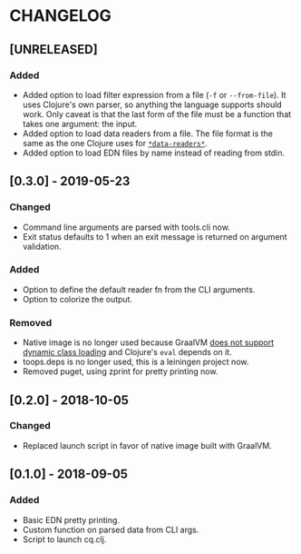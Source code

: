 # CHANGELOG

## [UNRELEASED]
### Added
* Added option to load filter expression from a file (`-f` or `--from-file`). It uses Clojure's own parser, so anything the language supports should work. Only caveat is that the last form of the file must be a function that takes one argument: the input.
* Added option to load data readers from a file. The file format is the same as the one Clojure uses for [`*data-readers*`](https://clojure.github.io/clojure/clojure.core-api.html#clojure.core/%2Adata-readers%2A).
* Added option to load EDN files by name instead of reading from stdin.

## [0.3.0] - 2019-05-23
### Changed
* Command line arguments are parsed with tools.cli now.
* Exit status defaults to 1 when an exit message is returned on argument validation.

### Added
* Option to define the default reader fn from the CLI arguments.
* Option to colorize the output.

### Removed
* Native image is no longer used because GraalVM [does not support dynamic class loading](https://github.com/oracle/graal/blob/master/substratevm/LIMITATIONS.md#dynamic-class-loading--unloading) and Clojure's `eval` depends on it.
* toops.deps is no longer used, this is a leiningen project now.
* Removed puget, using zprint for pretty printing now.

## [0.2.0] - 2018-10-05
### Changed
* Replaced launch script in favor of native image built with GraalVM.

## [0.1.0] - 2018-09-05
### Added
* Basic EDN pretty printing.
* Custom function on parsed data from CLI args.
* Script to launch cq.clj.
